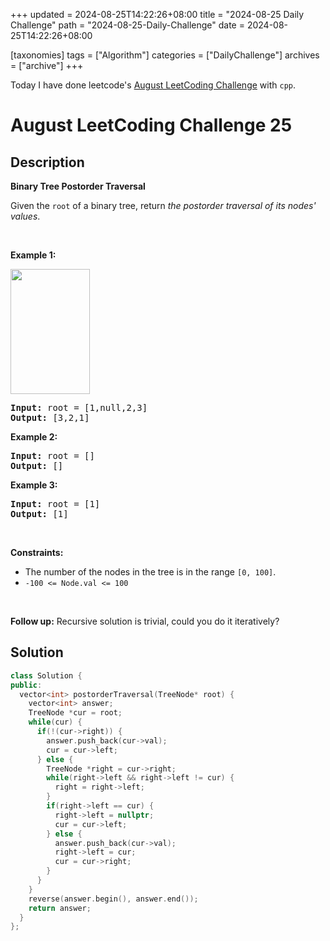 +++
updated = 2024-08-25T14:22:26+08:00
title = "2024-08-25 Daily Challenge"
path = "2024-08-25-Daily-Challenge"
date = 2024-08-25T14:22:26+08:00

[taxonomies]
tags = ["Algorithm"]
categories = ["DailyChallenge"]
archives = ["archive"]
+++

Today I have done leetcode's [August LeetCoding Challenge](https://leetcode.com/problems/binary-tree-postorder-traversal/) with `cpp`.

<!-- more -->

# August LeetCoding Challenge 25

## Description

**Binary Tree Postorder Traversal**

<p>Given the <code>root</code> of a&nbsp;binary tree, return <em>the postorder traversal of its nodes&#39; values</em>.</p>

<p>&nbsp;</p>
<p><strong class="example">Example 1:</strong></p>
<img alt="" src="https://assets.leetcode.com/uploads/2020/08/28/pre1.jpg" style="width: 127px; height: 200px;" />
<pre>
<strong>Input:</strong> root = [1,null,2,3]
<strong>Output:</strong> [3,2,1]
</pre>

<p><strong class="example">Example 2:</strong></p>

<pre>
<strong>Input:</strong> root = []
<strong>Output:</strong> []
</pre>

<p><strong class="example">Example 3:</strong></p>

<pre>
<strong>Input:</strong> root = [1]
<strong>Output:</strong> [1]
</pre>

<p>&nbsp;</p>
<p><strong>Constraints:</strong></p>

<ul>
	<li>The number of the nodes in the tree is in the range <code>[0, 100]</code>.</li>
	<li><code>-100 &lt;= Node.val &lt;= 100</code></li>
</ul>

<p>&nbsp;</p>
<strong>Follow up:</strong> Recursive solution is trivial, could you do it iteratively?

## Solution

``` cpp
class Solution {
public:
  vector<int> postorderTraversal(TreeNode* root) {
    vector<int> answer;
    TreeNode *cur = root;
    while(cur) {
      if(!(cur->right)) {
        answer.push_back(cur->val);
        cur = cur->left;
      } else {
        TreeNode *right = cur->right;
        while(right->left && right->left != cur) {
          right = right->left;
        }
        if(right->left == cur) {
          right->left = nullptr;
          cur = cur->left;
        } else {
          answer.push_back(cur->val);
          right->left = cur;
          cur = cur->right;
        }
      }
    }
    reverse(answer.begin(), answer.end());
    return answer;
  }
};
```
